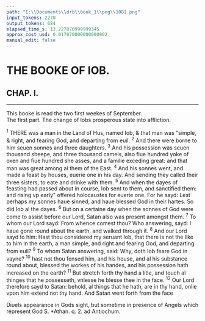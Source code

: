 ```yaml
---
path: "E:\\Documents\\drb\\book_1\\png\\1081.png"
input_tokens: 2270
output_tokens: 684
elapsed_time_s: 13.227870999999345
approx_cost_usd: 0.017070000000000002
manual_edit: false
---
```

# THE BOOKE OF IOB.

## CHAP. I.

<hr>

<aside>This booke is read the two first weekes of September.</aside>

<aside>The first part. The change of Iobs prosperous state into affliction.</aside>

<sup>1</sup> THERE was a man in the Land of Hus, named Iob, & that man was "simple, & right, and fearing God, and departing from euil. <sup>2</sup> And there were borne to him seuen sonnes and three daughters. <sup>3</sup> And his possession was seuen thousand sheepe, and three thousand camels, also fiue hundred yoke of oxen and fiue hundred she asses, and a familie exceding great: and that man was great among al them of the East. <sup>4</sup> And his sonnes went, and made a feast by houses, euerie one in his day. And sending they called their three sisters, to eate and drinke with them. <sup>5</sup> And when the dayes of feasting had passed about in course, Iob sent to them, and sanctified them: and rising vp early" offered holocaustes for euerie one. For he sayd: Lest perhaps my sonnes haue sinned, and haue blessed God in their hartes. So did Iob al the dayes. <sup>6</sup> But on a certaine day when the sonnes of God were come to assist before our Lord, Satan also was present amongst them. <sup>7</sup> To whom our Lord sayd: From whence comest thou? Who answering, sayd: I haue gone round about the earth, and walked through it. <sup>8</sup> And our Lord sayd to him: Hast thou considered my seruant Iob, that there is not the like to him in the earth, a man simple, and right and fearing God, and departing from euil? <sup>9</sup> To whom Satan answering, said: Why, doth Iob feare God in vayne? <sup>10</sup> hast not thou fensed him, and his house, and al his substance round about, blessed the workes of his handes, and his possession hath increased on the earth? <sup>11</sup> But stretch forth thy hand a litle, and touch al thinges that he possesseth, vnlesse he blesse thee in the face. <sup>12</sup> Our Lord therefore sayd to Satan: behold, al things that he hath, are in thy hand, onlie vpon him extend not thy hand. And Satan went forth from the face

<aside>Diuels appearance in Gods sight, but sometime in presence of Angels which represent God S. *Athan. q. 2. ad Antiochum.</aside>

[^1]: God doth not directly send euils but permitteth them to happen to his seruants.